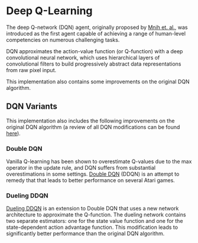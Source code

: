 [1]: https://www.nature.com/articles/nature14236
[2]: https://arxiv.org/abs/1710.02298
[3]: https://arxiv.org/abs/1509.06461
[4]: https://arxiv.org/abs/1511.06581
[5]: https://arxiv.org/abs/1511.05952
[6]: https://arxiv.org/abs/1511.06581

# Deep Q-Learning

The deep Q-network (DQN) agent, originally proposed by [Mnih et. al.][1], was introduced as the first agent capable of
achieving a range of human-level competencies on numerous challenging tasks.

DQN approximates the action-value function (or Q-function) with a deep convolutional neural network, which uses
hierarchical layers of convolutional filters to build progressively abstract data representations from raw pixel input.

This implementation also contains some improvements on the original DQN algorithm.

## DQN Variants

This implementation also includes the following improvements on the original DQN algorithm (a review of all DQN
modifications can be found [here][2]).

### Double DQN

Vanilla Q-learning has been shown to overestimate Q-values due to the max operator in the update rule, and DQN
suffers from substantial overestimations  in some settings. [Double DQN][3] (DDQN) is an attempt to remedy that that
leads to better performance on several Atari games.

### Dueling DDQN

[Dueling DDQN][6] is an extension to Double DQN that uses a new network architecture to approximate the Q-function.
The dueling network contains two separate estimators: one for the state value function and one for the state-dependent
action advantage function. This modification leads to significantly better performance than the original DQN
algorithm.
